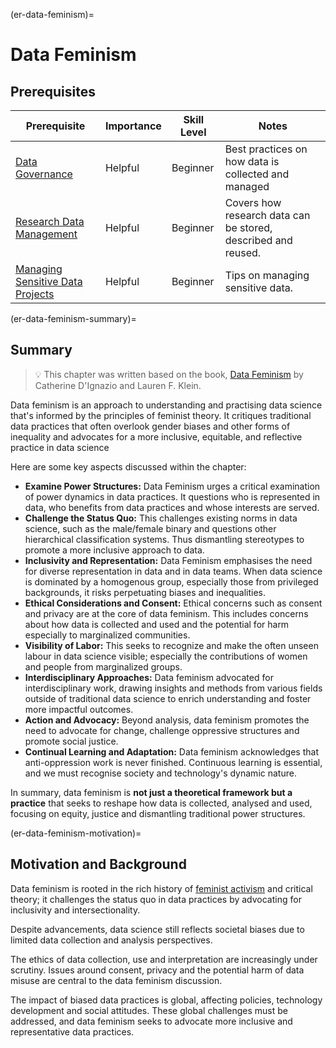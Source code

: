 (er-data-feminism)=
# Data Feminism

## Prerequisites

| Prerequisite | Importance | Skill Level | Notes |
| -------------|----------|------|----|
| [Data Governance](https://the-turing-way.netlify.app/project-design/data-governance) | Helpful | Beginner | Best practices on how data is collected and managed |
| [Research Data Management](https://the-turing-way.netlify.app/reproducible-research/rdm#rr-rdm) | Helpful | Beginner | Covers how research data can be stored, described and reused.  
| [Managing Sensitive Data Projects](https://the-turing-way.netlify.app/project-design/sdpm) | Helpful | Beginner | Tips on managing sensitive data.|


(er-data-feminism-summary)=
## Summary
> 💡 This chapter was written based on the book, [Data Feminism](https://data-feminism.mitpress.mit.edu/) by Catherine D'Ignazio and Lauren F. Klein. 

Data feminism is an approach to understanding and practising data science that's informed by the principles of feminist theory. It critiques traditional data practices that often overlook gender biases and other forms of inequality and advocates for a more inclusive, equitable, and reflective practice in data science

Here are some key aspects discussed within the chapter:
- **Examine Power Structures:** Data Feminism urges a critical examination of power dynamics in data practices. It questions who is represented in data, who benefits from data practices and whose interests are served.
- **Challenge the Status Quo:** This challenges existing norms in data science, such as the male/female binary and questions other hierarchical classification systems. Thus dismantling stereotypes to promote a more inclusive approach to data.
- **Inclusivity and Representation:** Data Feminism emphasises the need for diverse representation in data and in data teams. When data science is dominated by a homogenous group, especially those from privileged backgrounds, it risks perpetuating biases and inequalities.
- **Ethical Considerations and Consent:** Ethical concerns such as consent and privacy are at the core of data feminism. This includes concerns about how data is collected and used and the potential for harm especially to marginalized communities. 
- **Visibility of Labor:** This seeks to recognize and make the often unseen labour in data science visible; especially the contributions of women and people from marginalized groups. 
- **Interdisciplinary Approaches:** Data feminism advocated for interdisciplinary work, drawing insights and methods from various fields outside of traditional data science to enrich understanding and foster more impactful outcomes. 
- **Action and Advocacy:** Beyond analysis, data feminism promotes the need to advocate for change, challenge oppressive structures and promote social justice.
- **Continual Learning and Adaptation:** Data feminism acknowledges that anti-oppression work is never finished. Continuous learning is essential, and we must recognise society and technology's dynamic nature.

In summary, data feminism is **not just a theoretical framework but a practice** that seeks to reshape how data is collected, analysed and used, focusing on equity, justice and dismantling traditional power structures.


(er-data-feminism-motivation)=
## Motivation and Background
Data feminism is rooted in the rich history of [feminist activism](https://data-feminism.mitpress.mit.edu/pub/frfa9szd#dyqlckz6ws) and critical theory; it challenges the status quo in data practices by advocating for inclusivity and intersectionality. 

Despite advancements, data science still reflects societal biases due to limited data collection and analysis perspectives.

The ethics of data collection, use and interpretation are increasingly under scrutiny. Issues around consent, privacy and the potential harm of data misuse are central to the data feminism discussion. 

The impact of biased data practices is global, affecting policies, technology development and social attitudes. These global challenges must be addressed, and data feminism seeks to advocate more inclusive and representative data practices.



